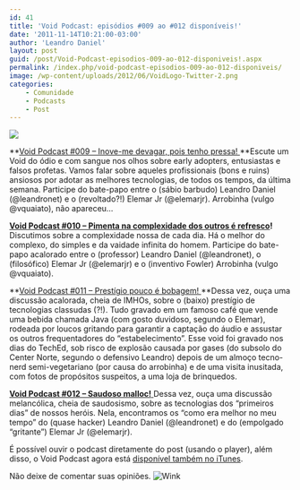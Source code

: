 ```yaml
---
id: 41
title: 'Void Podcast: episódios #009 ao #012 disponíveis!'
date: '2011-11-14T10:21:00-03:00'
author: 'Leandro Daniel'
layout: post
guid: /post/Void-Podcast-episodios-009-ao-012-disponiveis!.aspx
permalink: /index.php/void-podcast-episodios-009-ao-012-disponiveis/
image: /wp-content/uploads/2012/06/VoidLogo-Twitter-2.png
categories:
    - Comunidade
    - Podcasts
    - Post
---
```


![](http://leandrodaniel.com/pics/VoidBanner.png)

**[Void Podcast #009 – Inove-me devagar, pois tenho pressa!  ](http://voidpodcast.com/2011/09/18/void-podcast-009-%e2%80%93-inove-me-devagar-pois-tenho-pressa/)**Escute um Void do ódio e com sangue nos olhos sobre early adopters, entusiastas e falsos profetas. Vamos falar sobre aqueles profissionais (bons e ruins) ansiosos por adotar as melhores tecnologias, de todos os tempos, da última semana. Participe do bate-papo entre o (sábio barbudo) Leandro Daniel (@leandronet) e o (revoltado?!) Elemar Jr (@elemarjr). Arrobinha (vulgo @vquaiato), não apareceu…

**[Void Podcast #010 – Pimenta na complexidade dos outros é refresco](http://voidpodcast.com/2011/09/26/void-podcast-010-%e2%80%93-pimenta-na-complexidade-dos-outros-e-refresco/)!**  
Discutimos sobre a complexidade nossa de cada dia. Há o melhor do complexo, do simples e da vaidade infinita do homem. Participe do bate-papo acalorado entre o (professor) Leandro Daniel (@leandronet), o (filosófico) Elemar Jr (@elemarjr) e o (inventivo Fowler) Arrobinha (vulgo @vquaiato).

**[Void Podcast #011 – Prestígio pouco é bobagem!  ](http://voidpodcast.com/2011/10/03/void-podcast-011-prestigio-pouco-e-bobagem/)**Dessa vez, ouça uma discussão acalorada, cheia de IMHOs, sobre o (baixo) prestígio de tecnologias classudas (?!). Tudo gravado em um famoso café que vende uma bebida chamada Java (com gosto duvidoso, segundo o Elemar), rodeada por loucos gritando para garantir a captação do áudio e assustar os outros frequentadores do “estabelecimento”. Esse void foi gravado nos dias do TechEd, sob risco de explosão causada por gases (do subsolo do Center Norte, segundo o defensivo Leandro) depois de um almoço tecno-nerd semi-vegetariano (por causa do arrobinha) e de uma visita inusitada, com fotos de propósitos suspeitos, a uma loja de brinquedos.

[**Void Podcast #012 – Saudoso malloc!**  ](http://voidpodcast.com/2011/11/03/void-podcast-012-saudoso-malloc/)Dessa vez, ouça uma discussão melancólica, cheia de saudosismo, sobre as tecnologias dos “primeiros dias” de nossos heróis. Nela, encontramos os “como era melhor no meu tempo” do (quase hacker) Leandro Daniel (@leandronet) e do (empolgado “gritante”) Elemar Jr (@elemarjr).

É possível ouvir o podcast diretamente do post (usando o player), além disso, o Void Podcast agora está [disponível também no iTunes](http://itunes.apple.com/br/podcast/void-podcast/id443186480).

Não deixe de comentar suas opiniões. ![Wink](http://www.leandrodaniel.com/editors/tiny_mce_3_4_3_1/plugins/emotions/img/smiley-wink.gif "Wink")